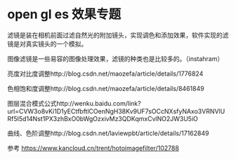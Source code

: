 # open gl es 效果专题

滤镜是装在相机前面过滤自然光的附加镜头，实现调色和添加效果，软件实现的滤镜是对真实镜头的一个模拟。

图像滤镜是一些易容的图像处理效果，滤镜的种类也是比较多的。（instahram）

亮度对比度调整http://blog.csdn.net/maozefa/article/details/1776824

色相饱和度调整http://blog.csdn.net/maozefa/article/details/8461849

图层混合模式公式http://wenku.baidu.com/link?url=CVW3o8vKi1D1yECtfbftlCOenNgH38Kv9UF7sOCcNXsfyNAxo3VRNVlURf5I5d14Nst1PX3zhBxO0bWgOzxivMz3QDKqmxCvlNO2JW3U5iO

曲线、色阶调整http://blog.csdn.net/laviewpbt/article/details/17162849





参考 https://www.kancloud.cn/trent/hotoimagefilter/102788

